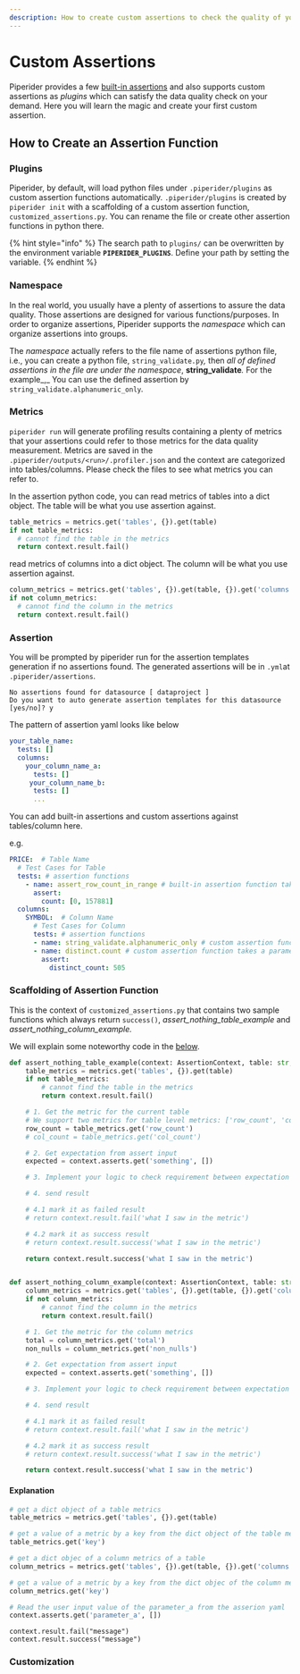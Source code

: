 ```yaml
---
description: How to create custom assertions to check the quality of your data.
---
```


# Custom Assertions

Piperider provides a few [built-in assertions](../assertion-configuration.md) and also supports custom assertions as _plugins_ which can satisfy the data quality check on your demand. Here you will learn the magic and create your first custom assertion.

## How to Create an Assertion Function

### Plugins

Piperider, by default, will load python files under `.piperider/plugins` as custom assertion functions automatically. `.piperider/plugins` is created by `piperider init` with a scaffolding of a custom assertion function, `customized_assertions.py`. You can rename the file or create other assertion functions in python there.&#x20;

{% hint style="info" %}
The search path to `plugins/` can be overwritten by the environment variable **`PIPERIDER_PLUGINS`**. Define your path by setting the variable.
{% endhint %}

### Namespace

In the real world, you usually have a plenty of assertions to assure the data quality. Those assertions are designed for various functions/purposes. In order to organize assertions, Piperider supports the _namespace_ which can organize assertions into groups.

The _namespace_ actually refers to the file name of assertions python file, i.e., you can create a python file, `string_validate.py`_,_ then _all of defined assertions in the file are under the namespace_, **string\_validate**_._ For the example_,_ You can use the defined assertion by `string_validate.alphanumeric_only`_._

### Metrics

`piperider run` will generate profiling results containing a plenty of metrics that your assertions could refer to those metrics for the data quality measurement. Metrics are saved in the `.piperider/outputs/<run>/.profiler.json` and the context are categorized into tables/columns. Please check the files to see what metrics you can refer to.

In the assertion python code, you can read metrics of tables into a dict object. The table will be what you use assertion against.

```python
table_metrics = metrics.get('tables', {}).get(table)
if not table_metrics:
  # cannot find the table in the metrics
  return context.result.fail()
```

read metrics of columns into a dict object. The column will be what you use assertion against.

```python
column_metrics = metrics.get('tables', {}).get(table, {}).get('columns', {}).get(column)
if not column_metrics:
  # cannot find the column in the metrics
  return context.result.fail()
```

### Assertion

You will be prompted by piperider run for the assertion templates generation if no assertions found. The generated assertions will be in `.yml`at `.piperider/assertions`.

```
No assertions found for datasource [ dataproject ]
Do you want to auto generate assertion templates for this datasource [yes/no]? y
```

The pattern of assertion yaml looks like below

```yaml
your_table_name:
  tests: []
  columns:
    your_column_name_a:
      tests: []
     your_column_name_b:
      tests: []
      ...
```

You can add built-in assertions and custom assertions against tables/column here.

e.g.

```yaml
PRICE:  # Table Name
  # Test Cases for Table
  tests: # assertion functions
    - name: assert_row_count_in_range # built-in assertion function takes a parameter
      assert:
        count: [0, 157881]
  columns:
    SYMBOL:  # Column Name
      # Test Cases for Column
      tests: # assertion functions
      - name: string_validate.alphanumeric_only # custom assertion function without parameters
      - name: distinct.count # custom assertion function takes a parameter
        assert:
          distinct_count: 505
```

### Scaffolding of Assertion Function

This is the context of `customized_assertions.py` that contains two sample functions which always return `success()`, _assert\_nothing\_table\_example_ and _assert\_nothing\_column\_example._

We will explain some noteworthy code in the [below](custom-assertions.md#undefined).

```python
def assert_nothing_table_example(context: AssertionContext, table: str, column: str, metrics: dict) -> AssertionResult:
    table_metrics = metrics.get('tables', {}).get(table)
    if not table_metrics:
        # cannot find the table in the metrics
        return context.result.fail()

    # 1. Get the metric for the current table
    # We support two metrics for table level metrics: ['row_count', 'col_count']
    row_count = table_metrics.get('row_count')
    # col_count = table_metrics.get('col_count')

    # 2. Get expectation from assert input
    expected = context.asserts.get('something', [])

    # 3. Implement your logic to check requirement between expectation and actual value in the metrics

    # 4. send result

    # 4.1 mark it as failed result
    # return context.result.fail('what I saw in the metric')

    # 4.2 mark it as success result
    # return context.result.success('what I saw in the metric')

    return context.result.success('what I saw in the metric')


def assert_nothing_column_example(context: AssertionContext, table: str, column: str, metrics: dict) -> AssertionResult:
    column_metrics = metrics.get('tables', {}).get(table, {}).get('columns', {}).get(column)
    if not column_metrics:
        # cannot find the column in the metrics
        return context.result.fail()

    # 1. Get the metric for the column metrics
    total = column_metrics.get('total')
    non_nulls = column_metrics.get('non_nulls')

    # 2. Get expectation from assert input
    expected = context.asserts.get('something', [])

    # 3. Implement your logic to check requirement between expectation and actual value in the metrics

    # 4. send result

    # 4.1 mark it as failed result
    # return context.result.fail('what I saw in the metric')

    # 4.2 mark it as success result
    # return context.result.success('what I saw in the metric')

    return context.result.success('what I saw in the metric')
```

#### Explanation

```python
# get a dict object of a table metrics
table_metrics = metrics.get('tables', {}).get(table)

# get a value of a metric by a key from the dict object of the table metrics
table_metrics.get('key')
```

```python
# get a dict objec of a column metrics of a table 
column_metrics = metrics.get('tables', {}).get(table, {}).get('columns', {}).get(column)

# get a value of a metric by a key from the dict objec of the column metrics
column_metrics.get('key')
```

```python
# Read the user input value of the parameter_a from the asserion yaml
context.asserts.get('parameter_a', [])
```

```
context.result.fail("message")
context.result.success("message")
```





### Customization
